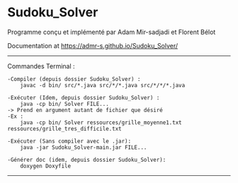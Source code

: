# Sudoku_Solver

Programme conçu et implémenté par Adam Mir-sadjadi et Florent Bélot

Documentation at https://admr-s.github.io/Sudoku_Solver/

-------------------------------------------------------------------------------------------------------------------------------------------------------------------
Commandes Terminal :

    -Compiler (depuis dossier Sudoku_Solver) :
        javac -d bin/ src/*.java src/*/*.java src/*/*/*.java

    -Exécuter (Idem, depuis dossier Sudoku_Solver) :
        java -cp bin/ Solver FILE...
    -> Prend en argument autant de fichier que désiré
    -Ex :
        java -cp bin/ Solver ressources/grille_moyenne1.txt ressources/grille_tres_difficile.txt

    -Exécuter (Sans compiler avec le .jar):
        java -jar Sudoku_Solver-main.jar FILE...
    
    -Générer doc (idem, depuis dossier Sudoku_Solver):
        doxygen Doxyfile
    
--------------------------------------------------------------------------------------------------------------------------------------------------------------------
